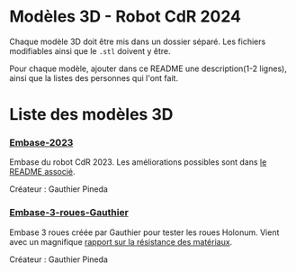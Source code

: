 # Modèles 3D - Robot CdR 2024

Chaque modèle 3D doit être mis dans un dossier séparé. Les fichiers modifiables ainsi que le `.stl` doivent y être.

Pour chaque modèle, ajouter dans ce README une description(1-2 lignes), ainsi que la listes des personnes qui l'ont fait.

# Liste des modèles 3D

### [Embase-2023](./Embase-2023/)

Embase du robot CdR 2023. Les améliorations possibles sont dans [le README associé](./Embase-2023/README.md).

Créateur : Gauthier Pineda

### [Embase-3-roues-Gauthier](./Embase-3-roues-Gauthier/)

Embase 3 roues créée par Gauthier pour tester les roues Holonum. Vient avec un magnifique [rapport sur la résistance des matériaux](./Embase-3-roues-Gauthier/rapport_rdm.pdf).

Créateur : Gauthier Pineda
